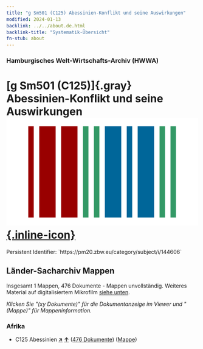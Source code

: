 ```yaml
---
title: "g Sm501 (C125) Abessinien-Konflikt und seine Auswirkungen"
modified: 2024-01-13
backlink: ../../about.de.html
backlink-title: "Systematik-Übersicht"
fn-stub: about
---
```


### Hamburgisches Welt-Wirtschafts-Archiv (HWWA)

# [g Sm501 (C125)]{.gray}&#8201; Abessinien-Konflikt und seine Auswirkungen &#160; [![Wikidata](/images/Wikidata-logo.svg "Wikidata"){.inline-icon}](http://www.wikidata.org/entity/Q104699696)

<div class="hint">Persistent Identifier: `https://pm20.zbw.eu/category/subject/i/144606`</div>







## Länder-Sacharchiv Mappen






Insgesamt 1 Mappen, 476 Dokumente - Mappen unvollständig. Weiteres Material auf digitalisiertem Mikrofilm [siehe unten](#filmsections).

_Klicken Sie "(xy Dokumente)" für die Dokumentanzeige im Viewer und "(Mappe)" für Mappeninformation._




### Afrika

- C125 Abessinien [**&nearr;**](../../../geo/i/141482/about.de.html "Abessinien (alle Mappen)") [**&uarr;**](../../../geo/about.de.html#C125 "Ländersystematik") (<a href="https://pm20.zbw.eu/iiifview/folder/sh/141482,144606" title="über: Abessinien : Abessinien-Konflikt und seine Auswirkungen" target="_blank">476 Dokumente</a>) ([Mappe](../../../../folder/sh/1414xx/141482/1446xx/144606/about.de.html))



<a id="filmsections" />













